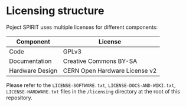 # Licensing structure

Poject SPIRIT uses multiple licenses for different components:

| Component       | License                     |
|-----------------|-----------------------------|
| Code            | GPLv3                       |
| Documentation   | Creative Commons BY-SA      |
| Hardware Design | CERN Open Hardware License v2 |

Please refer to the `LICENSE-SOFTWARE.txt`, `LICENSE-DOCS-AND-WIKI.txt`, `LICENSE-HARDWARE.txt` files in the `/licensing` directory at the root of this repository.
